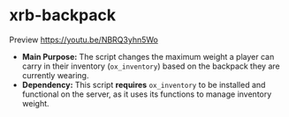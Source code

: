 # xrb-backpack

Preview
https://youtu.be/NBRQ3yhn5Wo

*  **Main Purpose:** The script changes the maximum weight a player can carry in their inventory (`ox_inventory`) based on the backpack they are currently wearing.
*  **Dependency:** This script **requires** `ox_inventory` to be installed and functional on the server, as it uses its functions to manage inventory weight.
